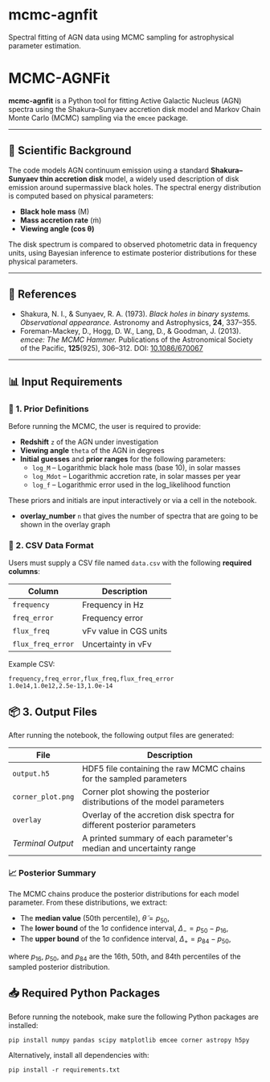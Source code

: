 # mcmc-agnfit
Spectral fitting of AGN data using MCMC sampling for astrophysical parameter estimation.
# MCMC-AGNFit

**mcmc-agnfit** is a Python tool for fitting Active Galactic Nucleus (AGN) spectra using the Shakura–Sunyaev accretion disk model and Markov Chain Monte Carlo (MCMC) sampling via the `emcee` package.

---

## 🔭 Scientific Background

The code models AGN continuum emission using a standard **Shakura–Sunyaev thin accretion disk** model, a widely used description of disk emission around supermassive black holes. The spectral energy distribution is computed based on physical parameters:

- **Black hole mass** (M)
- **Mass accretion rate** (ṁ)
- **Viewing angle (cos θ)** 

The disk spectrum is compared to observed photometric data in frequency units, using Bayesian inference to estimate posterior distributions for these physical parameters.

---

## 📜 References

- Shakura, N. I., & Sunyaev, R. A. (1973). *Black holes in binary systems. Observational appearance.* Astronomy and Astrophysics, **24**, 337–355.
- Foreman-Mackey, D., Hogg, D. W., Lang, D., & Goodman, J. (2013). *emcee: The MCMC Hammer.* Publications of the Astronomical Society of the Pacific, **125**(925), 306–312. DOI: [10.1086/670067](https://doi.org/10.1086/670067)

---

## 📊 Input Requirements

### 🧾 1. Prior Definitions

Before running the MCMC, the user is required to provide:

- **Redshift** `z` of the AGN under investigation
- **Viewing angle** `theta` of the AGN in degrees
- **Initial guesses** and **prior ranges** for the following parameters:
  - `log_M` – Logarithmic black hole mass (base 10), in solar masses
  - `log_Mdot` – Logarithmic accretion rate, in solar masses per year
  - `log_f` – Logarithmic error used in the log_likelihood function

These priors and initials are input interactively or via a cell in the notebook.
- **overlay_number** `n` that gives the number of spectra that are going to be shown in the overlay graph

### 📄 2. CSV Data Format

Users must supply a CSV file named `data.csv` with the following **required columns**:

| Column               | Description                          |
|----------------------|--------------------------------------|
| `frequency`          | Frequency in Hz                      |
| `freq_error`         | Frequency error                      |
| `flux_freq`          | νFν value in CGS units               |
| `flux_freq_error`    | Uncertainty in νFν                   |

Example CSV:

```csv
frequency,freq_error,flux_freq,flux_freq_error
1.0e14,1.0e12,2.5e-13,1.0e-14
```

## 📦 3. Output Files

After running the notebook, the following output files are generated:

| File              | Description                                                                 |
|-------------------|-----------------------------------------------------------------------------|
| `output.h5`       | HDF5 file containing the raw MCMC chains for the sampled parameters         |
| `corner_plot.png` | Corner plot showing the posterior distributions of the model parameters     |
| `overlay`         | Overlay of the accretion disk spectra for different posterior parameters    |
| *Terminal Output* | A printed summary of each parameter's median and uncertainty range          |

### 📈 Posterior Summary

The MCMC chains produce the posterior distributions for each model parameter. From these distributions, we extract:

- The **median value** (50th percentile), $\tilde{\theta} = p_{50}$,
- The **lower bound** of the 1σ confidence interval, $\Delta_{-} = p_{50} - p_{16}$,
- The **upper bound** of the 1σ confidence interval, $\Delta_{+} = p_{84} - p_{50}$,

where $p_{16}$, $p_{50}$, and $p_{84}$ are the 16th, 50th, and 84th percentiles of the sampled posterior distribution.

## 📥 Required Python Packages

Before running the notebook, make sure the following Python packages are installed:

```
pip install numpy pandas scipy matplotlib emcee corner astropy h5py
```

Alternatively, install all dependencies with:

```
pip install -r requirements.txt
```

